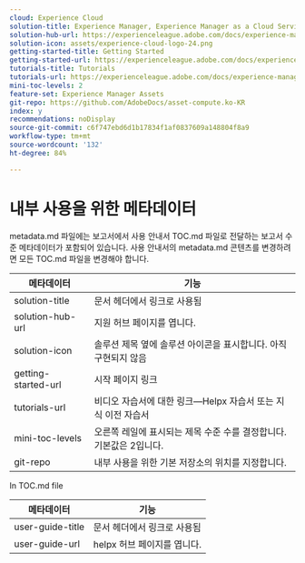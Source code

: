```yaml
---
cloud: Experience Cloud
solution-title: Experience Manager, Experience Manager as a Cloud Service, Experience Manager Assets
solution-hub-url: https://experienceleague.adobe.com/docs/experience-manager-cloud-service/assets/asset-microservices-overview.html?lang=ko
solution-icon: assets/experience-cloud-logo-24.png
getting-started-title: Getting Started
getting-started-url: https://experienceleague.adobe.com/docs/experience-manager-cloud-service/assets/asset-microservices-overview.html?lang=ko
tutorials-title: Tutorials
tutorials-url: https://experienceleague.adobe.com/docs/experience-manager-learn/assets/overview.html?lang=ko
mini-toc-levels: 2
feature-set: Experience Manager Assets
git-repo: https://github.com/AdobeDocs/asset-compute.ko-KR
index: y
recommendations: noDisplay
source-git-commit: c6f747ebd6d1b17834f1af0837609a148804f8a9
workflow-type: tm+mt
source-wordcount: '132'
ht-degree: 84%

---
```



# 내부 사용을 위한 메타데이터

metadata.md 파일에는 보고서에서 사용 안내서 TOC.md 파일로 전달하는 보고서 수준 메타데이터가 포함되어 있습니다. 사용 안내서의 metadata.md 콘텐츠를 변경하려면 모든 TOC.md 파일을 변경해야 합니다.

| 메타데이터 | 기능 |
|--- |--- |
| solution-title | 문서 헤더에서 링크로 사용됨 |
| solution-hub-url | 지원 허브 페이지를 엽니다. |
| solution-icon | 솔루션 제목 옆에 솔루션 아이콘을 표시합니다. 아직 구현되지 않음 |
| getting-started-url | 시작 페이지 링크 |
| tutorials-url | 비디오 자습서에 대한 링크—Helpx 자습서 또는 지식 이전 자습서 |
| mini-toc-levels | 오른쪽 레일에 표시되는 제목 수준 수를 결정합니다. 기본값은 2입니다. |
| git-repo | 내부 사용을 위한 기본 저장소의 위치를 지정합니다. |

In TOC.md file

| 메타데이터 | 기능 |
|--- |--- |
| user-guide-title | 문서 헤더에서 링크로 사용됨 |
| user-guide-url | helpx 허브 페이지를 엽니다. |
